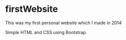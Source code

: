 # firstWebsite
This was my first personal website which I made in 2014

Simple HTML and CSS using Bootstrap.
